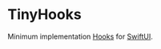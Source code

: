 # TinyHooks

Minimum implementation [Hooks](https://reactjs.org/docs/hooks-intro.html) for [SwiftUI](https://developer.apple.com/xcode/swiftui/).
